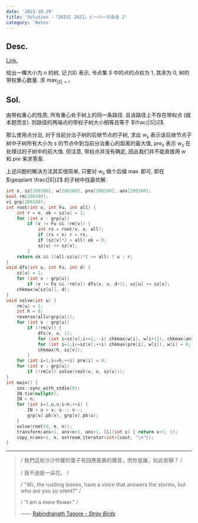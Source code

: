 ```yaml
---
date: '2023-10-29'
title: 'Solution -「JOISC 2021」ビーバーの会合 2'
category: 'Notes'
---
```


## Desc.

[Link.](https://loj.ac/p/3495)

给出一棵大小为 $n$ 的树, 记 $f(S)$ 表示, 令点集 $S$ 中的点的点权为 $1$, 其余为 $0$, 树的带权重心数量. 求 $\max_{|S| = i}$.

## Sol.

由带权重心的性质, 所有重心处于树上的同一条路径. 且该路径上不存在带权点 (就本题而言). 则路径的两端点的带权子树大小相等且等于 $\frac{|S|}2$.

那么使用点分治, 对于当前分治子树的后继节点的子树, 求出 $w_s$ 表示该后继节点子树中子树所有大小为 $s$ 的节点中到当前分治重心的距离的最大值, $pre_s$ 表示 $w_s$ 在处理过的子树中的前大值. 但注意, 带权点并没有确定, 因此我们并不能直接用 $w$ 和 $pre$ 来求答案.

上述问题的解决方法其实很简单, 只要对 $w_s$ 做个后缀 $\max$ 即可, 即在 $\geqslant \frac{|S|}2$ 的子树中找最优解.

```cpp
int n, sz[200100], w[200100], pre[200100], ans[200100];
bool rm[200100];
vi grp[200100];
int root(int u, int Fu, int all) {
    int r = n, ok = sz[u] = 1;
    for (int v : grp[u])
        if (v != Fu && !rm[v]) {
            int rs = root(v, u, all);
            if (rs < n) r = rs;
            if (sz[v]*2 > all) ok = 0;
            sz[u] += sz[v];
        }
    return ok && ((all-sz[u])*2 <= all) ? u : r;
}
void dfs(int u, int Fu, int d) {
    sz[u] = 1;
    for (int v : grp[u])
        if (v != Fu && !rm[v]) dfs(v, u, d+1), sz[u] += sz[v];
    chkmax(w[sz[u]], d);
}
void solve(int u) {
    rm[u] = 1;
    int h = 0;
    reverse(allu(grp[u]));
    for (int v : grp[u])
        if (!rm[v]) {
            dfs(v, u, 1);
            for (int i=sz[v];i>=1;--i) chkmax(w[i], w[i+1]), chkmax(ans[i*2], w[i]+pre[i]);
            for (int i=1;i<=sz[v];++i) chkmax(pre[i], w[i]), w[i] = 0;
            chkmax(h, sz[v]);
        }
    for (int i=1;i<=h;++i) pre[i] = 0;
    for (int v : grp[u])
        if (!rm[v]) solve(root(v, n, sz[v]));
}
int main() {
    ios::sync_with_stdio(0);
    IN.tie(nullptr);
    IN > n;
    for (int i=1,u,v;i<n;++i) {
        IN > u > v; u--; v--;
        grp[u].pb(v), grp[v].pb(u);
    }
    solve(root(0, n, n));
    transform(ans+1, ans+n+1, ans+1, [&](int x) { return x+1; });
    copy_n(ans+1, n, ostream_iterator<int>{cout, "\n"});
}
```

---

> / 我們這些沙沙作響的葉子有回應風暴的聲音，而你是誰，如此安靜？ /
>
> / 我不過是一朵花。 /
> 
> / "<span style="font-variant:small-caps">We</span>, the rustling leaves, have a voice that answers the storms, but who are you so silent?" /
> 
> / "I am a mere flower." /
>
> —— [Rabindranath Tagore - *Stray Birds*](https://zh.wikipedia.org/zh-tw/%E6%BC%82%E9%B3%A5%E9%9B%86)